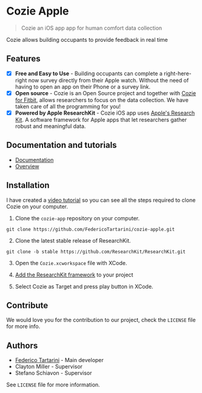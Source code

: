 # Cozie Apple
> Cozie an iOS app app for human comfort data collection 

Cozie allows building occupants to provide feedback in real time

## Features

- [x] **Free and Easy to Use** - Building occupants can complete a right-here-right now survey directly from their Apple watch. Without the need of having to open an app on their Phone or a survey link.
- [x] **Open source** - Cozie is an Open Source project and together with [Cozie for Fitbit](https://cozie.app), allows researchers to focus on the data collection. We have taken care of all the programming for you!
- [x] **Powered by Apple ResearchKit** - Cozie iOS app uses [Apple's Research Kit](https://www.researchandcare.org/researchkit/). A software framework for Apple apps that let researchers gather robust and meaningful data.

## Documentation and tutorials

- [Documentation](https://cozie-apple.netlify.app/docs/)
- [Overview](https://www.youtube.com/watch?v=5e4FwVydYRE&t=109s)

## Installation

I have created a [video tutorial](https://www.youtube.com/watch?v=gSNPvoGc8Zw) so you can see all the steps required to clone Cozie on your computer.

1. Clone the `cozie-app` repository on your computer. 

```git clone https://github.com/FedericoTartarini/cozie-apple.git```

2. Clone the latest stable release of ResearchKit. 

```git clone -b stable https://github.com/ResearchKit/ResearchKit.git```

3. Open the `Cozie.xcworkspace` file with XCode.

4. [Add the ResearchKit framework](https://github.com/ResearchKit/ResearchKit/blob/master/README.md#1-add-the-researchkit-framework-to-your-project) to your project

5. Select Cozie as Target and press play button in XCode.

## Contribute

We would love you for the contribution to our project, check the ``LICENSE`` file for more info.

## Authors

* [Federico Tartarini](https://github.com/FedericoTartarini) - Main developer
* Clayton Miller - Supervisor
* Stefano Schiavon - Supervisor

See ``LICENSE`` file for more information.
